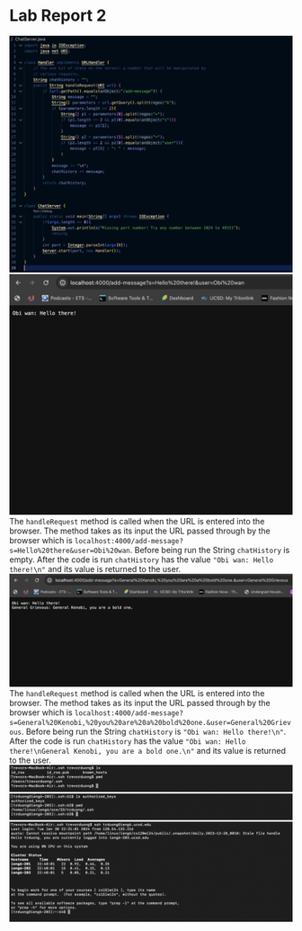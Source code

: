 # Lab Report 2
![Image](/images/ChatServer.png)
![Image](/images/lr3.1.png)
The `handleRequest` method is called when the URL is entered into the browser. The method takes as its input the URL passed through by the browser which is `localhost:4000/add-message?s=Hello%20there&user=Obi%20wan`. Before being run the String `chatHistory` is empty. After the code is run `chatHistory` has the value `"Obi wan: Hello there!\n"` and its value is returned to the user.
![Image](/images/lr3.2.png)
The `handleRequest` method is called when the URL is entered into the browser. The method takes as its input the URL passed through by the browser which is `localhost:4000/add-message?s=General%20Kenobi,%20you%20are%20a%20bold%20one.&user=General%20Grievous`. Before being run the String `chatHistory` is `"Obi wan: Hello there!\n"`. After the code is run `chatHistory` has the value `"Obi wan: Hello there!\nGeneral Kenobi, you are a bold one.\n"` and its value is returned to the user.
\
![Image](/images/lr3.3.png)
![Image](/images/lr3.4.png)
![Image](/images/lr3.5.png)
